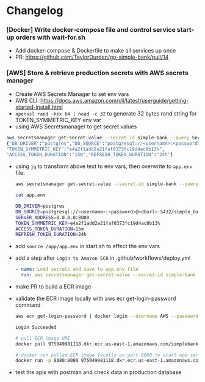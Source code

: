 # Changelog

### [Docker] Write docker-compose file and control service start-up orders with wait-for.sh

- Add docker-compose & Dockerfile to make all services up once
- PR: https://github.com/TaylorDurden/go-simple-bank/pull/14

### [AWS] Store & retrieve production secrets with AWS secrets manager

- Create AWS Secrets Manager to set env vars
- AWS CLI: https://docs.aws.amazon.com/cli/latest/userguide/getting-started-install.html
- `openssl rand -hex 64 | head -c 32` to generate 32 bytes rand string for TOKEN_SYMMETRIC_KEY env var
- using AWS Secretsmanager to get secret values

```bash
aws secretsmanager get-secret-value --secret-id simple-bank --query SecretString --output text
{"DB_DRIVER":"postgres","DB_SOURCE":"postgresql://<username>:<password>@<dburl>:5432/simple_bank","SERVER_ADDRESS":"0.0.0.0:8080",
"TOKEN_SYMMETRIC_KEY":"e4a2f1add2a21faf0373fc19d4ac0b13%",
"ACCESS_TOKEN_DURATION":"15m","REFRESH_TOKEN_DURATION":"24h"}
```

- using `jq` to transform above text to env vars, then overwrite to `app.env` file:

  ```bash
  aws secretsmanager get-secret-value --secret-id simple-bank --query SecretString --output text | jq -r 'to_entries|map("\(.key)=\(.value)")|.[]' > app.env

  cat app.env

  DB_DRIVER=postgres
  DB_SOURCE=postgresql://<username>:<password>@<dburl>:5432/simple_bank
  SERVER_ADDRESS=0.0.0.0:8080
  TOKEN_SYMMETRIC_KEY=e4a2f1add2a21faf0373fc19d4ac0b13%
  ACCESS_TOKEN_DURATION=15m
  REFRESH_TOKEN_DURATION=24h
  ```

- add `source /app/app.env` in start.sh to effect the env vars

- add a step after `Login to Amazon ECR` in .github/workflows/deploy.yml

  ```yaml
  - name: Load secrets and save to app.env file
    run: aws secretsmanager get-secret-value --secret-id simple-bank --query SecretString --output text | jq -r 'to_entries|map("\(.key)=\(.value)")|.[]' > app.env
  ```

- make PR to build a ECR image
- validate the ECR image locally with aws ecr get-login-password command

  ```bash
  aws ecr get-login-password | docker login --username AWS --password-stdin 975049981118.dkr.ecr.us-east-1.amazonaws.com

  Login Succeeded

  # pull ECR image URI
  docker pull 975049981118.dkr.ecr.us-east-1.amazonaws.com/simplebank:a3a1068d3d76e6f89de6330ec77c48d0c82dddfe

  # docker run pulled ECR image locally on port 8080 to start api server
  docker run -p 8080:8080 975049981118.dkr.ecr.us-east-1.amazonaws.com/simplebank:a3a1068d3d76e6f89de6330ec77c48d0c82dddfe
  ```

- test the apis with postman and check data in production database

